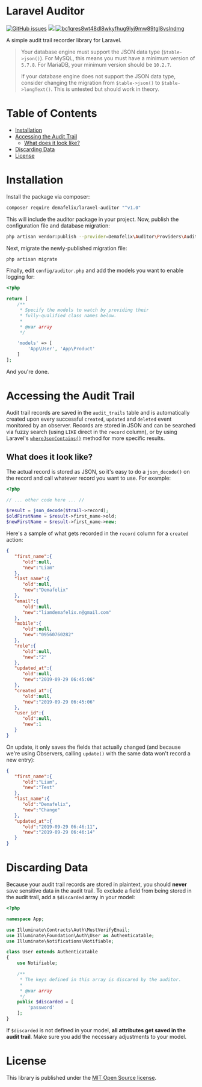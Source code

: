 # Laravel Auditor

[![GitHub issues](https://img.shields.io/github/issues/liamdemafelix/laravel-auditor)](https://github.com/liamdemafelix/laravel-auditor/issues) ![](https://img.shields.io/badge/runs%20on-laravel%206.x-red) [![bc1qres8wt48dl8wkyfhug9lyj9mw89tgl8vslndmg](https://img.shields.io/badge/donate-bitcoin-orange)](bitcoin:bc1qres8wt48dl8wkyfhug9lyj9mw89tgl8vslndmg)

A simple audit trail recorder library for Laravel.

> Your database engine must support the JSON data type (`$table->json()`). For MySQL, this means you must have a minimum version of `5.7.8`. For MariaDB, your minimum version should be `10.2.7`.
>
> If your database engine does not support the JSON data type, consider changing the migration from `$table->json()` to `$table->longText()`. This is untested but should work in theory.

# Table of Contents

* [Installation](https://github.com/liamdemafelix/auditor#installation)
* [Accessing the Audit Trail](https://github.com/liamdemafelix/auditor#accessing-the-audit-trail)
  * [What does it look like?](https://github.com/liamdemafelix/auditor#what-does-it-look-like)
* [Discarding Data](https://github.com/liamdemafelix/auditor#discarding-data)
* [License](https://github.com/liamdemafelix/auditor#license)

# Installation

Install the package via composer:

```bash
composer require demafelix/laravel-auditor "^v1.0"
```

This will include the auditor package in your project. Now, publish the configuration file and database migration:

```bash
php artisan vendor:publish --provider=Demafelix\Auditor\Providers\AuditorServiceProvider
```

Next, migrate the newly-published migration file:

```bash
php artisan migrate
```

Finally, edit `config/auditor.php` and add the models you want to enable logging for:

```php
<?php

return [
    /**
     * Specify the models to watch by providing their
     * fully-qualified class names below.
     *
     * @var array
     */

    'models' => [
        'App\User', 'App\Product'
    ]
];
```

And you're done.

# Accessing the Audit Trail

Audit trail records are saved in the `audit_trails` table and is automatically created upon every successful `created`, `updated` and `deleted` event monitored by an observer. Records are stored in JSON and can be searched via fuzzy search (using `LIKE` direct in the `record` column), or by using Laravel's [`whereJsonContains()`](https://laravel.com/docs/6.x/queries#json-where-clauses) method for more specific results.

## What does it look like?

The actual record is stored as JSON, so it's easy to do a `json_decode()` on the record and call whatever record you want to use. For example:

```php
<?php

// ... other code here ... //

$result = json_decode($trail->record);
$oldFirstName = $result->first_name->old;
$newFirstName = $result->first_name->new;
```

Here's a sample of what gets recorded in the `record` column for a `created` action:

```json
{
   "first_name":{
      "old":null,
      "new":"Liam"
   },
   "last_name":{
      "old":null,
      "new":"Demafelix"
   },
   "email":{
      "old":null,
      "new":"liamdemafelix.n@gmail.com"
   },
   "mobile":{
      "old":null,
      "new":"09560760282"
   },
   "role":{
      "old":null,
      "new":"2"
   },
   "updated_at":{
      "old":null,
      "new":"2019-09-29 06:45:06"
   },
   "created_at":{
      "old":null,
      "new":"2019-09-29 06:45:06"
   },
   "user_id":{
      "old":null,
      "new":1
   }
}
```

On update, it only saves the fields that actually changed (and because we're using Observers, calling `update()` with the same data won't record a new entry):

```json
{
   "first_name":{
      "old":"Liam",
      "new":"Test"
   },
   "last_name":{
      "old":"Demafelix",
      "new":"Change"
   },
   "updated_at":{
      "old":"2019-09-29 06:46:11",
      "new":"2019-09-29 06:46:14"
   }
}
```

# Discarding Data

Because your audit trail records are stored in plaintext, you should **never** save sensitive data in the audit trail. To exclude a field from being stored in the audit trail, add a `$discarded` array in your model:

```php
<?php

namespace App;

use Illuminate\Contracts\Auth\MustVerifyEmail;
use Illuminate\Foundation\Auth\User as Authenticatable;
use Illuminate\Notifications\Notifiable;

class User extends Authenticatable
{
    use Notifiable;

    /**
     * The keys defined in this array is discared by the auditor.
     *
     * @var array
     */
    public $discarded = [
        'password'
    ];
}
```

If `$discarded` is not defined in your model, **all attributes get saved in the audit trail**. Make sure you add the necessary adjustments to your model.

# License

This library is published under the [MIT Open Source license](https://github.com/liamdemafelix/auditor/blob/master/LICENSE).
